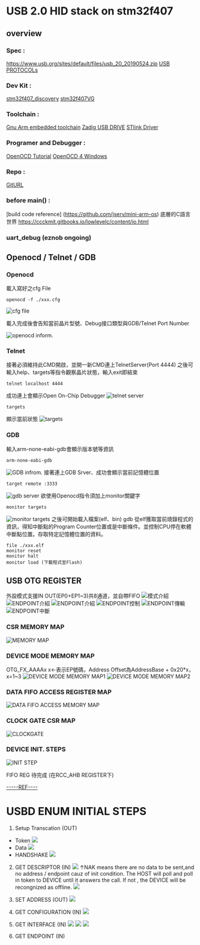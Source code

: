 # USB 2.0 HID stack on stm32f407
##  overview

### Spec :
https://www.usb.org/sites/default/files/usb_20_20190524.zip
[USB PROTOCOLs](https://beyondlogic.org/usbnutshell/usb1.shtml)

### Dev Kit : 

[stm32f407_discovery](https://www.st.com/content/ccc/resource/technical/document/user_manual/70/fe/4a/3f/e7/e1/4f/7d/DM00039084.pdf/files/DM00039084.pdf/jcr:content/translations/en.DM00039084.pdf)
[stm32f407VG](https://www.st.com/content/st_com/en/products/microcontrollers-microprocessors/stm32-32-bit-arm-cortex-mcus/stm32-high-performance-mcus/stm32f4-series/stm32f407-417/stm32f407vg.html)

### Toolchain :
[Gnu Arm embedded toolchain](https://developer.arm.com/tools-and-software/open-source-software/developer-tools/gnu-toolchain/gnu-rm/downloads)
[Zadig USB DRIVE](https://zadig.akeo.ie/)
[STlink Driver](https://www.st.com/en/development-tools/stsw-link009.html)

### Programer and Debugger :
[OpenOCD Tutorial](https://ithelp.ithome.com.tw/articles/10192744)
[OpenOCD 4 Windows](https://gnutoolchains.com/arm-eabi/openocd/)

### Repo : 

[GitURL](https://github.com/a910184/JFF.git)

### before main() :

[build code reference]
(https://github.com/jserv/mini-arm-os)
底層的C語言世界
https://ccckmit.gitbooks.io/lowlevelc/content/io.html
### uart_debug (eznob ongoing)


## Openocd / Telnet / GDB
### Openocd
載入寫好之cfg File
```
openocd -f ./xxx.cfg
```
![cfg file](https://i.imgur.com/8K05Cfa.jpg)

載入完成後會告知當前晶片型號、Debug接口類型與GDB/Telnet Port Number

![openocd inform.](https://i.imgur.com/vSfY5C8.jpg)
### Telnet
接著必須維持此CMD開啟，並開一新CMD連上TelnetServer(Port 4444)
之後可輸入help、targets等指令觀察晶片狀態，輸入exit即結束
```
telnet localhost 4444
```
成功連上會顯示Open On-Chip Debugger
![telnet server](https://i.imgur.com/ZHNpbdG.jpg)
```
targets
```
顯示當前狀態
![targets](https://i.imgur.com/Vde4t6n.jpg)
### GDB
輸入arm-none-eabi-gdb會顯示版本號等資訊
```
arm-none-eabi-gdb
```
![GDB infrom.](https://i.imgur.com/3UPpkBW.jpg)
接著連上GDB Srver、成功會顯示當前記憶體位置
```
target remote :3333
```
![gdb server](https://i.imgur.com/O6EiErU.jpg)
欲使用Openocd指令須加上monitor關鍵字
```
monitor targets
```
![monitor targets](https://i.imgur.com/ZWEEcvz.jpg)
之後可開始載入檔案(elf、bin)
gdb 從elf獲取當前燒錄程式的資訊，得知中斷點的Program Counter位置或是中斷條件。並控制CPU停在軟體中斷點位置。存取特定記憶體位置的資料。
```
file ./xxx.elf
monitor reset 
monitor halt
monitor load (下載程式至Flash)
```

## USB OTG REGISTER
外設模式支援IN OUT(EP0+EP1~3)共8通道，並自帶FIFO
![模式介紹](https://i.imgur.com/1d1ccZ9.jpg)
![ENDPOINT介紹](https://i.imgur.com/rBNCdks.jpg)
![ENDPOINT介紹](https://i.imgur.com/ibg8wyA.jpg)
![ENDPOINT控制](https://i.imgur.com/YxnGkod.jpg)
![ENDPOINT傳輸](https://i.imgur.com/mygdYTv.jpg)
![ENDPOINT中斷](https://i.imgur.com/DsmIXdz.jpg)



### CSR MEMORY MAP
![MEMORY MAP](https://i.imgur.com/cgz4QIV.jpg)
### DEVICE MODE MEMORY MAP
OTG_FX_AAAAx x<-表示EP號碼，Address Offset為AddressBase + 0x20*x，x=1~3
![DEVICE MODE MEMORY MAP1](https://i.imgur.com/hC6GfFd.jpg)
![DEVICE MODE MEMORY MAP2](https://i.imgur.com/wutDHdR.jpg)

### DATA FIFO ACCESS REGISTER MAP
![DATA FIFO ACCESS MEMORY MAP](https://i.imgur.com/ozm5Rsy.jpg)

### CLOCK GATE CSR MAP
![CLOCKGATE](https://i.imgur.com/mzkntX3.jpg)

### DEVICE INIT. STEPS
![INIT STEP](https://i.imgur.com/Rsihpr1.jpg)




FIFO REG   待完成 (在RCC_AHB REGISTER下)

[-----REF----](https://www.crifan.com/files/doc/docbook/usb_basic/release/pdf/usb_basic.pdf)



# USBD ENUM INITIAL STEPS

1. Setup Transcation (OUT)
- Token
![](https://i.imgur.com/2CfZGa3.png)
- Data
![](https://i.imgur.com/juOkuah.png)
- HANDSHAKE
![](https://i.imgur.com/kw1NDCp.png)

2. GET DESCRIPTOR (IN)
![](https://i.imgur.com/xQKHmUa.png)
↑NAK means there are no data to be sent,and no address / endpoint cauz of init condition.
The HOST will poll and poll in token to DEVICE until it answers the call.
If not , the DEVICE will be recongnized as offline.
![](https://i.imgur.com/sBellyU.png)

3. SET ADDRESS (OUT)
![](https://i.imgur.com/Ktl0x3L.png)

4. GET CONFIGURATION (IN) 
![](https://i.imgur.com/imL3pLE.png)


5. GET INTERFACE (IN)
![](https://i.imgur.com/8qKq78s.png)
![](https://i.imgur.com/E31RlPy.png)
![](https://i.imgur.com/XteXgUA.png)

6. GET ENDPOINT (IN)